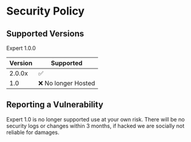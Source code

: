 # Security Policy

## Supported Versions

Expert 1.0.0

| Version | Supported          |
| ------- | ------------------ |
| 2.0.0x   | :white_check_mark: |
| 1.0 | :x: No longer Hosted   |

## Reporting a Vulnerability

Expert 1.0 is no longer supported use at your own risk.
There will be no security logs or changes within 3 months, if hacked we are socially not reliable for damages.
